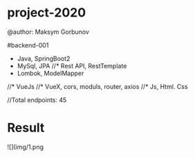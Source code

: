 # project-2020
 
@author: Maksym Gorbunov

#backend-001
* Java, SpringBoot2
* MySql, JPA
//* Rest API, RestTemplate
* Lombok, ModelMapper 

//* VueJs
//* VueX, cors, moduls, router, axios 
//* Js, Html. Css

//Total endpoints: 45

# Result	
![](img/1.png
